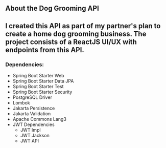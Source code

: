 ## About the Dog Grooming API

I created this API as part of my partner's plan to 
create a home dog grooming business. The project
consists of a ReactJS UI/UX with endpoints from this API. 
---
### Dependencies:

* Spring Boot Starter Web
* Spring Boot Starter Data JPA
* Spring Boot Starter Test
* Spring Boot Starter Security
* PostgreSQL Driver
* Lombok
* Jakarta Persistence
* Jakarta Validation
* Apache Commons Lang3
* JWT Dependencies
  * JWT Impl
  * JWT Jackson
  * JWT API

